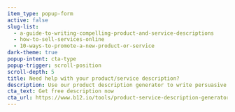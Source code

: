 ```yaml
---
item_type: popup-form
active: false
slug-list:
  - a-guide-to-writing-compelling-product-and-service-descriptions
  - how-to-sell-services-online
  - 10-ways-to-promote-a-new-product-or-service
dark-theme: true
popup-intent: cta-type
popup-trigger: scroll-position
scroll-depth: 5
title: Need help with your product/service description?
description: Use our product description generator to write persuasive descriptions for your website for free.
cta_text: Get free description now
cta_url: https://www.b12.io/tools/product-service-description-generator/
---
```

